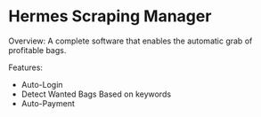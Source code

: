 # Hermes Scraping Manager 
Overview:
  A complete software that enables the automatic grab of profitable bags. 
  
  
Features:
  - Auto-Login
  - Detect Wanted Bags Based on keywords
  - Auto-Payment
